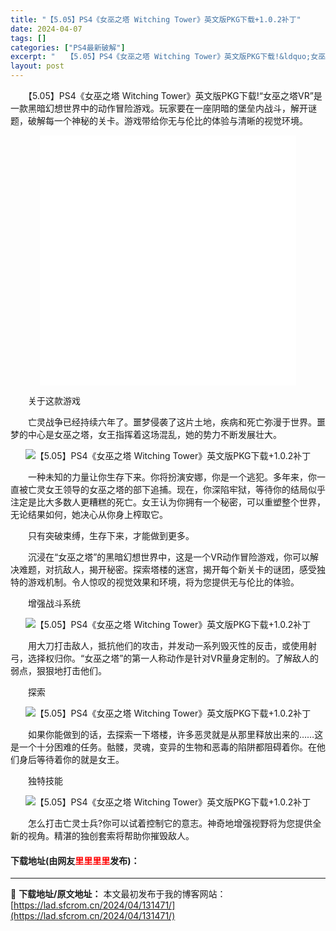 ```yaml
---
title: "【5.05】PS4《女巫之塔 Witching Tower》英文版PKG下载+1.0.2补丁"
date: 2024-04-07
tags: []
categories: ["PS4最新破解"]
excerpt: "　　【5.05】PS4《女巫之塔 Witching Tower》英文版PKG下载!&ldquo;女巫之塔VR&rdquo;是一款黑暗幻想世界中的动作冒险游戏。玩家要在一座阴暗的堡垒内战斗，解开谜题，破解每一个神秘的关卡。游戏带给你无与伦比的体验与清晰的视觉环境。 　　关于这款游戏 　　亡灵战争已经持&hellip;"
layout: post
---
```


 <p>　　【5.05】PS4《女巫之塔 Witching Tower》英文版PKG下载!&ldquo;女巫之塔VR&rdquo;是一款黑暗幻想世界中的动作冒险游戏。玩家要在一座阴暗的堡垒内战斗，解开谜题，破解每一个神秘的关卡。游戏带给你无与伦比的体验与清晰的视觉环境。</p> <p style="text-align: center;"><iframe allowfullscreen="true" border="0" frameborder="0" framespacing="0" height="400" scrolling="no" src="//player.bilibili.com/player.html?aid=258395141&amp;bvid=BV1ha411Q7Zd&amp;cid=773829373&amp;page=1" width="410"></iframe></p> <p>　　关于这款游戏</p> <p>　　亡灵战争已经持续六年了。噩梦侵袭了这片土地，疾病和死亡弥漫于世界。噩梦的中心是女巫之塔，女王指挥着这场混乱，她的势力不断发展壮大。</p> <p align="center"><img align="" border="0" src="https://lad.sfcrom.cn/wp-content/uploads/2024/04/20240407_66128760c0aac.gif" alt="【5.05】PS4《女巫之塔 Witching Tower》英文版PKG下载+1.0.2补丁" /></p> <p>　　一种未知的力量让你生存下来。你将扮演安娜，你是一个逃犯。多年来，你一直被亡灵女王领导的女巫之塔的部下追捕。现在，你深陷牢狱，等待你的结局似乎注定是比大多数人更糟糕的死亡。女王认为你拥有一个秘密，可以重塑整个世界，无论结果如何，她决心从你身上榨取它。</p> <p>　　只有突破束缚，生存下来，才能做到更多。</p> <p>　　沉浸在&ldquo;女巫之塔&rdquo;的黑暗幻想世界中，这是一个VR动作冒险游戏，你可以解决难题，对抗敌人，揭开秘密。探索塔楼的迷宫，揭开每个新关卡的谜团，感受独特的游戏机制。令人惊叹的视觉效果和环境，将为您提供无与伦比的体验。</p> <p>　　增强战斗系统</p> <p align="center"><img align="" border="0" src="https://lad.sfcrom.cn/wp-content/uploads/2024/04/20240407_66128767dd1f2.gif" alt="【5.05】PS4《女巫之塔 Witching Tower》英文版PKG下载+1.0.2补丁" /></p> <p>　　用大刀打击敌人，抵抗他们的攻击，并发动一系列毁灭性的反击，或使用射弓，选择权归你。&ldquo;女巫之塔&rdquo;的第一人称动作是针对VR量身定制的。了解敌人的弱点，狠狠地打击他们。</p> <p>　　探索</p> <p align="center"><img align="" border="0" src="https://lad.sfcrom.cn/wp-content/uploads/2024/04/20240407_66128769b6070.gif" alt="【5.05】PS4《女巫之塔 Witching Tower》英文版PKG下载+1.0.2补丁" /></p> <p>　　如果你能做到的话，去探索一下塔楼，许多恶灵就是从那里释放出来的&hellip;&hellip;这是一个十分困难的任务。骷髅，灵魂，变异的生物和恶毒的陷阱都阻碍着你。在他们身后等待着你的就是女王。</p> <p>　　独特技能</p> <p align="center"><img align="" border="0" src="https://lad.sfcrom.cn/wp-content/uploads/2024/04/20240407_6612876ad6816.gif" alt="【5.05】PS4《女巫之塔 Witching Tower》英文版PKG下载+1.0.2补丁" /></p> <p>　　怎么打击亡灵士兵?你可以试着控制它的意志。神奇地增强视野将为您提供全新的视角。精湛的独创套索将帮助你摧毁敌人。</p> <p><h4>下载地址(由网友<font color="red">里里里里</font>发布)：</h4></p> 

---
📖 **下载地址/原文地址：** 本文最初发布于我的博客网站：[https://lad.sfcrom.cn/2024/04/131471/](https://lad.sfcrom.cn/2024/04/131471/)
